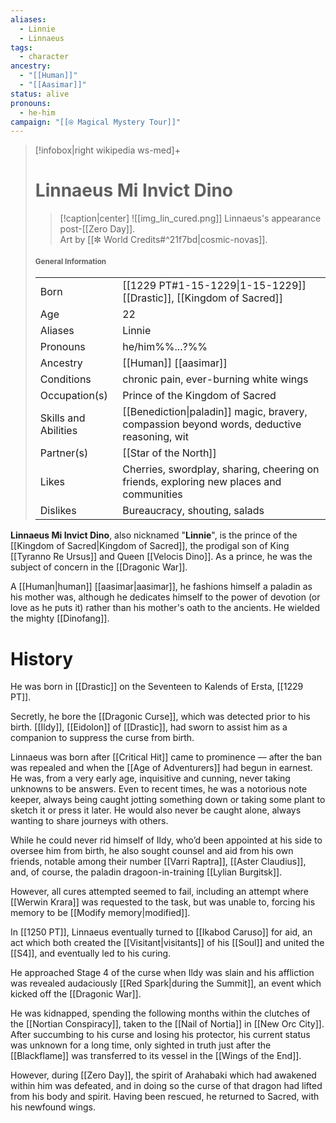 ```yaml
---
aliases:
  - Linnie
  - Linnaeus
tags:
  - character
ancestry:
  - "[[Human]]"
  - "[[Aasimar]]"
status: alive
pronouns:
  - he-him
campaign: "[[⍟ Magical Mystery Tour]]"
---
```

>[!infobox|right wikipedia ws-med]+
># Linnaeus Mi Invict Dino
>>[!caption|center]
>>![[img_lin_cured.png]]
>>Linnaeus's appearance post-[[Zero Day]].<br>Art by [[✼ World Credits#^21f7bd|cosmic-novas]].
>#### <small>General Information</small>
>| | |
>| --- | --- |
>| Born | [[1229 PT#1-15-1229\|1-15-1229]]<br>[[Drastic]], [[Kingdom of Sacred]]|
>| Age | 22 |
>| Aliases | Linnie |
>| Pronouns | he/him%%...?%% |
>| Ancestry | [[Human]] [[aasimar]] |
>| Conditions | chronic pain, ever-burning white wings |
>| Occupation(s) | Prince of the Kingdom of Sacred |
>| Skills and Abilities | [[Benediction\|paladin]] magic, bravery, compassion beyond words, deductive reasoning, wit |
>| Partner(s) | [[Star of the North]] |
>| Likes | Cherries, swordplay, sharing, cheering on friends, exploring new places and communities |
>| Dislikes | Bureaucracy, shouting, salads |

**Linnaeus Mi Invict Dino**, also nicknamed "**Linnie**", is the prince of the [[Kingdom of Sacred|Kingdom of Sacred]], the prodigal son of King [[Tyranno Re Ursus]] and Queen [[Velocis Dino]]. As a prince, he was the subject of concern in the [[Dragonic War]]. 

A [[Human|human]] [[aasimar|aasimar]], he fashions himself a paladin as his mother was, although he dedicates himself to the power of devotion (or love as he puts it) rather than his mother's oath to the ancients. He wielded the mighty [[Dinofang]].

# History
He was born in [[Drastic]] on the Seventeen to Kalends of Ersta, [[1229 PT]].

Secretly, he bore the [[Dragonic Curse]], which was detected prior to his birth. [[Ildy]], [[Eidolon]] of [[Drastic]], had sworn to assist him as a companion to suppress the curse from birth. 

Linnaeus was born after [[Critical Hit]] came to prominence — after the ban was repealed and when the [[Age of Adventurers]] had begun in earnest. He was, from a very early age, inquisitive and cunning, never taking unknowns to be answers. Even to recent times, he was a notorious note keeper, always being caught jotting something down or taking some plant to sketch it or press it later. He would also never be caught alone, always wanting to share journeys with others. 

While he could never rid himself of Ildy, who’d been appointed at his side to oversee him from birth, he also sought counsel and aid from his own friends, notable among their number [[Varri Raptra]], [[Aster Claudius]], and, of course, the paladin dragoon-in-training [[Lylian Burgitsk]].

However, all cures attempted seemed to fail, including an attempt where [[Werwin Krara]] was requested to the task, but was unable to, forcing his memory to be [[Modify memory|modified]]. 

In [[1250 PT]], Linnaeus eventually turned to [[Ikabod Caruso]] for aid, an act which both created the [[Visitant|visitants]] of his [[Soul]] and united the [[S4]], and eventually led to his curing.

He approached Stage 4 of the curse when Ildy was slain and his affliction was revealed audaciously [[Red Spark|during the Summit]], an event which kicked off the [[Dragonic War]]. 

He was kidnapped, spending the following months within the clutches of the [[Nortian Conspiracy]], taken to the [[Nail of Nortia]] in [[New Orc City]]. After succumbing to his curse and losing his protector, his current status was unknown for a long time, only sighted in truth just after the [[Blackflame]] was transferred to its vessel in the [[Wings of the End]].

However, during [[Zero Day]], the spirit of Arahabaki which had awakened within him was defeated, and in doing so the curse of that dragon had lifted from his body and spirit. Having been rescued, he returned to Sacred, with his newfound wings.